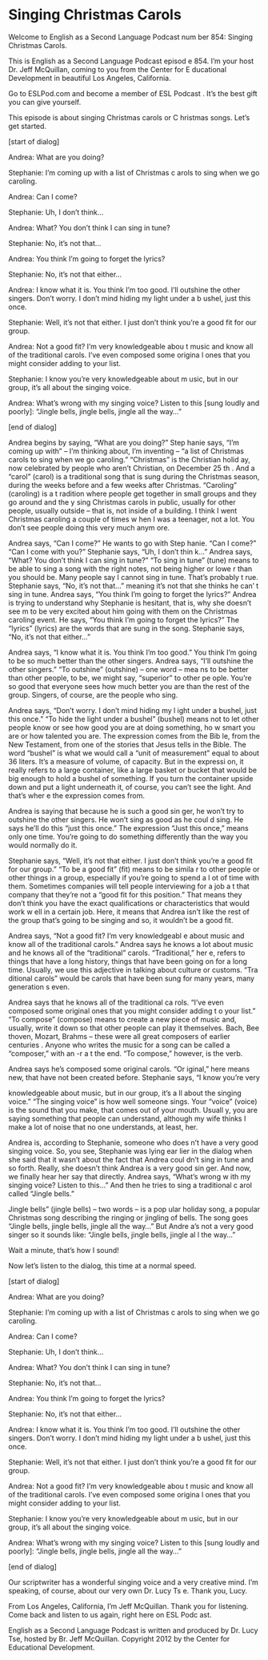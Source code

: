 # Singing Christmas Carols

Welcome to English as a Second Language Podcast num ber 854: Singing Christmas Carols.

This is English as a Second Language Podcast episod e 854. I’m your host Dr. Jeff McQuillan, coming to you from the Center for E ducational Development in beautiful Los Angeles, California.

Go to ESLPod.com and become a member of ESL Podcast . It’s the best gift you can give yourself.

This episode is about singing Christmas carols or C hristmas songs. Let’s get started.

[start of dialog]

Andrea: What are you doing?

Stephanie: I’m coming up with a list of Christmas c arols to sing when we go caroling.

Andrea: Can I come?

Stephanie: Uh, I don’t think…

Andrea: What? You don’t think I can sing in tune?

Stephanie: No, it’s not that…

Andrea: You think I’m going to forget the lyrics?

Stephanie: No, it’s not that either…

Andrea: I know what it is. You think I’m too good. I’ll outshine the other singers. Don’t worry. I don’t mind hiding my light under a b ushel, just this once.

Stephanie: Well, it’s not that either. I just don’t  think you’re a good fit for our group.

Andrea: Not a good fit? I’m very knowledgeable abou t music and know all of the traditional carols. I’ve even composed some origina l ones that you might consider adding to your list.

Stephanie: I know you’re very knowledgeable about m usic, but in our group, it’s all about the singing voice.

Andrea: What’s wrong with my singing voice? Listen to this [sung loudly and poorly]: “Jingle bells, jingle bells, jingle all the way…”

[end of dialog]

Andrea begins by saying, “What are you doing?” Step hanie says, “I’m coming up with” – I’m thinking about, I’m inventing – “a list  of Christmas carols to sing when we go caroling.” “Christmas” is the Christian holid ay, now celebrated by people who aren’t Christian, on December 25 th . And a “carol” (carol) is a traditional song that is sung during the Christmas season, during the weeks before and a few weeks after Christmas. “Caroling” (caroling) is a t radition where people get together in small groups and they go around and the y sing Christmas carols in public, usually for other people, usually outside –  that is, not inside of a building. I think I went Christmas caroling a couple of times w hen I was a teenager, not a lot. You don’t see people doing this very much anym ore.

Andrea says, “Can I come?” He wants to go with Step hanie. “Can I come?” “Can I come with you?” Stephanie says, “Uh, I don’t thin k…” Andrea says, “What? You don’t think I can sing in tune?” “To sing in tune” (tune) means to be able to sing a song with the right notes, not being higher or lowe r than you should be. Many people say I cannot sing in tune. That’s probably t rue. Stephanie says, “No, it’s not that…” meaning it’s not that she thinks he can’ t sing in tune. Andrea says, “You think I’m going to forget the lyrics?” Andrea is trying to understand why Stephanie is hesitant, that is, why she doesn’t see m to be very excited about him going with them on the Christmas caroling event. He  says, “You think I’m going to forget the lyrics?” The “lyrics” (lyrics) are the words that are sung in the song. Stephanie says, “No, it’s not that either…”

Andrea says, “I know what it is. You think I’m too good.” You think I’m going to be so much better than the other singers. Andrea says,  “I’ll outshine the other singers.” “To outshine” (outshine) – one word – mea ns to be better than other people, to be, we might say, “superior” to other pe ople. You’re so good that everyone sees how much better you are than the rest  of the group. Singers, of course, are the people who sing.

Andrea says, “Don’t worry. I don’t mind hiding my l ight under a bushel, just this once.” “To hide the light under a bushel” (bushel) means not to let other people know or see how good you are at doing something, ho w smart you are or how talented you are. The expression comes from the Bib le, from the New Testament, from one of the stories that Jesus tells  in the Bible. The word “bushel” is what we would call a “unit of measurement” equal  to about 36 liters. It’s a measure of volume, of capacity. But in the expressi on, it really refers to a large container, like a large basket or bucket that would  be big enough to hold a bushel of something. If you turn the container upside down  and put a light underneath it, of course, you can’t see the light. And that’s wher e the expression comes from.

Andrea is saying that because he is such a good sin ger, he won’t try to outshine the other singers. He won’t sing as good as he coul d sing. He says he’ll do this “just this once.” The expression “Just this once,” means only one time. You’re going to do something differently than the way you would normally do it.

Stephanie says, “Well, it’s not that either. I just  don’t think you’re a good fit for our group.” “To be a good fit” (fit) means to be simila r to other people or other things in a group, especially if you’re going to spend a l ot of time with them. Sometimes companies will tell people interviewing for a job a t that company that they’re not a “good fit for this position.” That means they don’t  think you have the exact qualifications or characteristics that would work w ell in a certain job. Here, it means that Andrea isn’t like the rest of the group that’s going to be singing and so, it wouldn’t be a good fit.

Andrea says, “Not a good fit? I’m very knowledgeabl e about music and know all of the traditional carols.” Andrea says he knows a lot about music and he knows all of the “traditional” carols. “Traditional,” her e, refers to things that have a long history, things that have been going on for a long time. Usually, we use this adjective in talking about culture or customs. “Tra ditional carols” would be carols that have been sung for many years, many generation s even.

Andrea says that he knows all of the traditional ca rols. “I’ve even composed some original ones that you might consider adding t o your list.”  “To compose” (compose) means to create a new piece of music and,  usually, write it down so that other people can play it themselves. Bach, Bee thoven, Mozart, Brahms – these were all great composers of earlier centuries . Anyone who writes the music for a song can be called a “composer,” with an -r a t the end. “To compose,” however, is the verb.

Andrea says he’s composed some original carols. “Or iginal,” here means new, that have not been created before. Stephanie says, “I know you’re very

knowledgeable about music, but in our group, it’s a ll about the singing voice.” “The singing voice” is how well someone sings. Your  “voice” (voice) is the sound that you make, that comes out of your mouth. Usuall y, you are saying something that people can understand, although my wife thinks  I make a lot of noise that no one understands, at least, her.

Andrea is, according to Stephanie, someone who does n’t have a very good singing voice. So, you see, Stephanie was lying ear lier in the dialog when she said that it wasn’t about the fact that Andrea coul dn’t sing in tune and so forth. Really, she doesn’t think Andrea is a very good sin ger. And now, we finally hear her say that directly. Andrea says, “What’s wrong w ith my singing voice? Listen to this…” And then he tries to sing a traditional c arol called “Jingle bells.”

Jingle bells” (jingle bells) – two words – is a pop ular holiday song, a popular Christmas song describing the ringing or jingling of bells. The song goes “Jingle bells, jingle bells, jingle all the way…” But Andre a’s not a very good singer so it sounds like: “Jingle bells, jingle bells, jingle al l the way…”

Wait a minute, that’s how I sound!

Now let’s listen to the dialog, this time at a normal speed.

[start of dialog]

Andrea: What are you doing?

Stephanie: I’m coming up with a list of Christmas c arols to sing when we go caroling.

Andrea: Can I come?

Stephanie: Uh, I don’t think…

Andrea: What? You don’t think I can sing in tune?

Stephanie: No, it’s not that…

Andrea: You think I’m going to forget the lyrics?

Stephanie: No, it’s not that either…

Andrea: I know what it is. You think I’m too good. I’ll outshine the other singers. Don’t worry. I don’t mind hiding my light under a b ushel, just this once.

Stephanie: Well, it’s not that either. I just don’t  think you’re a good fit for our group.

Andrea: Not a good fit? I’m very knowledgeable abou t music and know all of the traditional carols. I’ve even composed some origina l ones that you might consider adding to your list.

Stephanie: I know you’re very knowledgeable about m usic, but in our group, it’s all about the singing voice.

Andrea: What’s wrong with my singing voice? Listen to this [sung loudly and poorly]: “Jingle bells, jingle bells, jingle all the way…”

[end of dialog]

Our scriptwriter has a wonderful singing voice and a very creative mind. I’m speaking, of course, about our very own Dr. Lucy Ts e. Thank you, Lucy.

From Los Angeles, California, I’m Jeff McQuillan. Thank you for listening. Come back and listen to us again, right here on ESL Podc ast.

English as a Second Language Podcast is written and  produced by Dr. Lucy Tse, hosted by Br. Jeff McQuillan. Copyright 2012 by the  Center for Educational Development.

